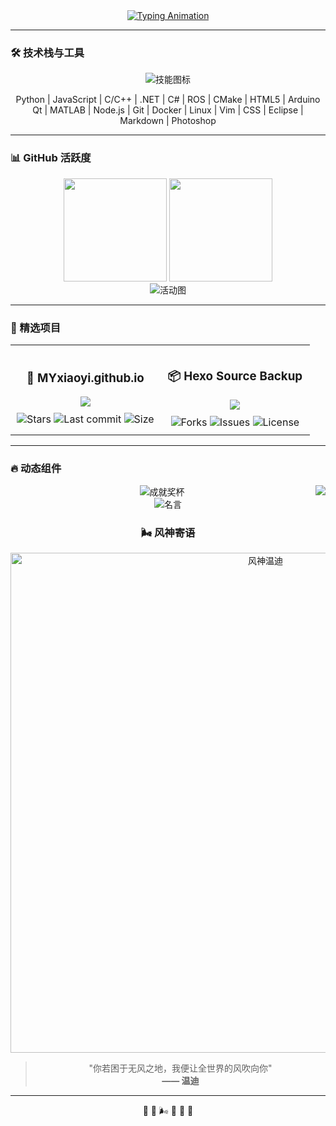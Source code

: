 <div align="center">
  <a href="https://github.com/MYxiaoyi">
    <img src="https://readme-typing-svg.demolab.com?font=Fira+Code&weight=500&size=30&duration=3500&pause=1000&color=58A6FF&center=true&vCenter=true&width=435&lines=Hi+%F0%9F%91%8B%2C+I'm+MYxiaoyi;Embedded+Software+Engineer;AI+%26+DevOps+Enthusiast" alt="Typing Animation" />
  </a>
</div>

---

### 🛠️ 技术栈与工具

<!-- 动态技术栈图标 -->
<div align="center">
  <img src="https://skillicons.dev/icons?i=py,js,c,cpp,dotnet,cs,ros,cmake,html,arduino,qt,matlab,nodejs,git,docker,linux,vim,css,eclipse,md,ps&theme=dark" alt="技能图标" />
  <p>
    Python | JavaScript | C/C++ | .NET | C# | ROS | CMake | HTML5 | Arduino<br>
    Qt | MATLAB | Node.js | Git | Docker | Linux | Vim | CSS | Eclipse | Markdown | Photoshop
  </p>
</div>

---

### 📊 GitHub 活跃度

<!-- 统计卡片 -->
<div align="center">
  <img height="165" src="https://github-readme-stats.vercel.app/api?username=MYxiaoyi&show_icons=true&theme=radical&hide_border=true&include_all_commits=true" />
  <img height="165" src="https://github-readme-stats.vercel.app/api/top-langs/?username=MYxiaoyi&layout=compact&theme=radical&hide_border=true" />
</div>

<!-- 活动图谱 -->
<div align="center">
  <img src="https://github-readme-activity-graph.vercel.app/graph?username=MYxiaoyi&theme=react-dark&hide_border=true&area=true" alt="活动图" />
</div>

---

### 🌟 精选项目

<div align="center">
  <table width="100%" style="border-collapse: collapse;">
    <tr>
      <!-- MYxiaoyi.github.io 项目 -->
      <td width="50%" style="border: none; padding: 10px;">
        <div align="center">
          <h3>🎨 MYxiaoyi.github.io</h3>
          <a href="https://github.com/MYxiaoyi/MYxiaoyi.github.io">
            <img src="https://github-readme-stats.vercel.app/api/pin/?username=MYxiaoyi&repo=MYxiaoyi.github.io&theme=dark" />
          </a>
          <div style="margin-top: 10px;">
            <img src="https://img.shields.io/github/stars/MYxiaoyi/MYxiaoyi.github.io?style=flat-square&label=Stars" alt="Stars">
            <img src="https://img.shields.io/github/last-commit/MYxiaoyi/MYxiaoyi.github.io?style=flat-square&label=Updated" alt="Last commit">
            <img src="https://img.shields.io/github/languages/code-size/MYxiaoyi/MYxiaoyi.github.io?style=flat-square&label=Size" alt="Size">
          </div>
        </div>
      </td>
      <td width="50%" style="border: none; padding: 10px;">
        <div align="center">
          <h3>📦 Hexo Source Backup</h3>
          <a href="https://github.com/MYxiaoyi/hexo-source-backup">
            <img src="https://github-readme-stats.vercel.app/api/pin/?username=MYxiaoyi&repo=hexo-source-backup&theme=dark" />
          </a>
          <div style="margin-top: 10px;">
            <img src="https://img.shields.io/github/forks/MYxiaoyi/hexo-source-backup?style=flat-square&label=Forks" alt="Forks">
            <img src="https://img.shields.io/github/issues/MYxiaoyi/hexo-source-backup?style=flat-square&label=Issues" alt="Issues">
            <img src="https://img.shields.io/github/license/MYxiaoyi/hexo-source-backup?style=flat-square&label=License" alt="License">
          </div>
        </div>
      </td>
    </tr>
    </table>
</div>

---

### 🔥 动态组件

<!-- 访客计数器 -->
<img src="https://visitor-badge.laobi.icu/badge?page_id=MYxiaoyi.MYxiaoyi" align="right">

<!-- GitHub奖杯 -->
<div align="center">
  <img src="https://github-profile-trophy.vercel.app/?username=MYxiaoyi&theme=onedark&no-frame=true&row=1&column=7" alt="成就奖杯" />
</div>
<!-- 每日名言 -->
<div align="center">
  <img src="https://quotes-github-readme.vercel.app/api?type=horizontal&theme=dark" alt="名言" />
</div>


<div align="center">

### 🌬️ 风神寄语

<!-- 横幅图片 -->
<div align="center">
  <a href="https://myxiaoyi.github.io/images/banner.webp" title="点击查看原图">
    <img src="https://myxiaoyi.github.io/images/banner.webp" alt="风神温迪" width="800">
  </a>
</div>

> "你若困于无风之地，我便让全世界的风吹向你"  
> **—— 温迪**

---

🍃 🌊 🌬️ 🍂 🌊 🍃

</div>

